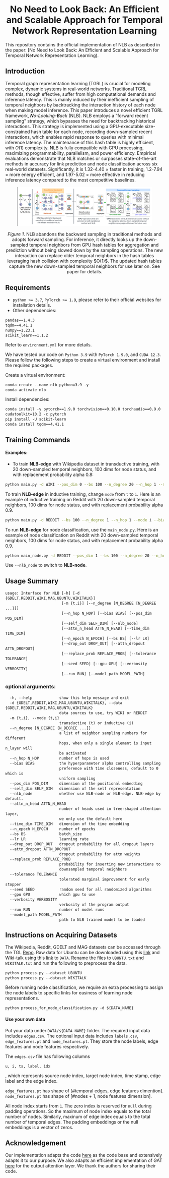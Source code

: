 <h1 align="center">No Need to Look Back: An Efficient and Scalable Approach for Temporal
Network Representation Learning</h1>
<p align="center">
<!--     <a href="https://arxiv.org/abs/2209.01084"><img src="https://img.shields.io/badge/-Paper-grey?logo=gitbook&logoColor=white" alt="Paper"></a> -->
<!--     <a href="https://github.com/Graph-COM/Neighborhood-Aware-Temporal-Network"><img src="https://img.shields.io/badge/-Github-grey?logo=github" alt="Github"></a> -->
    <!---<a href="https://proceedings.mlr.press/v162/miao22a.html"> <img alt="License" src="https://img.shields.io/static/v1?label=Pub&message=ICML%2722&color=blue"> </a>---!>
</p>

This repository contains the official implementation of NLB as described in the paper: [No Need to Look Back: An Efficient and Scalable Approach for Temporal
Network Representation Learning).

## Introduction
Temporal graph representation learning (TGRL) is crucial for modeling complex, dynamic systems in real-world networks. Traditional TGRL methods, though effective, suffer from high computational demands and inference latency. This is mainly induced by their inefficient sampling of temporal neighbors by backtracking the interaction history of each node when making model inference. This paper introduces a novel efficient TGRL framework, ***N**o-**L**ooking-**B**ack* (NLB). 
NLB employs a "forward recent sampling" strategy, which bypasses the need for backtracking historical interactions. This strategy is implemented using a GPU-executable size-constrained hash table for each node, recording down-sampled recent interactions, which enables rapid response to queries with minimal inference latency. The maintenance of this hash table is highly efficient, with $O(1)$ complexity. NLB is fully compatible with GPU processing, maximizing programmability, parallelism, and power efficiency. Empirical evaluations demonstrate that NLB matches or surpasses state-of-the-art methods in accuracy for link prediction and node classification across six real-world datasets. Significantly, it is 1.32-4.40 $\times$ faster in training, 1.2-7.94 $\times$ more energy efficient, and 1.97-5.02 $\times$ more effective in reducing inference latency compared to the most competitive baselines.

<p align="center"><img src="./NLB_ALG.png" width=85% height=85%></p>
<p align="center"><em>Figure 1.</em> NLB abandons the backward sampling in traditional methods and adopts forward sampling. For inference, it directly
looks up the down-sampled temporal neighbors from GPU hash tables for aggregation and prediction without being slowed down by
the sampling operations. The new interaction can replace older temporal neighbors in the hash tables leveraging hash collision with
complexity $O(1)$. The updated hash tables capture the new down-sampled temporal neighbors for use later on. See paper for details.</p>

## Requirements
* `python >= 3.7`, `PyTorch >= 1.9`, please refer to their official websites for installation details.
* Other dependencies:
```{bash}
pandas==1.4.3
tqdm==4.41.1
numpy==1.23.1
scikit_learn==1.1.2
```
Refer to `environment.yml` for more details.

We have tested our code on `Python 3.9` with `PyTorch 1.9.0`, and `CUDA 12.3`. Please follow the following steps to create a virtual environment and install the required packages.

Create a virtual environment:
```
conda create --name nlb python=3.9 -y
conda activate nlb
```

Install dependencies:
```
conda install -y pytorch==1.9.0 torchvision==0.10.0 torchaudio==0.9.0 cudatoolkit=10.2 -c pytorch
pip install -U scikit-learn
conda install tqdm==4.41.1
```


## Training Commands

#### Examples:

* To train **NLB-edge** with Wikipedia dataset in transductive training, with 20 down-sampled temporal neighbors, 100 dims for node status, and with replacement probability alpha 0.8:
```bash
python main.py -d WIKI --pos_dim 0 --bs 100 --n_degree 20 --n_hop 1 --mode t --bias 1e-5 --verbosity 1 --drop_out 0.2 --attn_dropout 0.2 --attn_n_head 2 --self_dim 100 --replace_prob 0.8 --lr 0.0001 --time_dim 100 --n_epoch 30 --gpu 0 --seed 21 --run 5
```
To train **NLB-edge** in inductive training, change `mode` from `t` to `i`. Here is an example of inductive training on Reddit with 20 down-sampled temporal neighbors, 100 dims for node status, and with replacement probability alpha 0.9.
```bash
python main.py -d REDDIT --bs 100 --n_degree 1 --n_hop 1 --mode i --bias 1e-5 --verbosity 1 --drop_out 0.2 --attn_dropout 0.2 --attn_n_head 2 --self_dim 100 --replace_prob 0.9 --lr 0.0001 --time_dim 100 --n_epoch 30 --gpu 0 --seed 21 --run 5
```

To run **NLB-edge** for node classification, use the `main_node.py`. Here is an example of node classification on Reddit with 20 down-sampled temporal neighbors, 100 dims for node status, and with replacement probability alpha 0.9.
```bash
python main_node.py -d REDDIT --pos_dim 1 --bs 100 --n_degree 20 --n_hop 1 --mode t --bias 1e-5 --verbosity 1 --drop_out 0.2 --attn_dropout 0.2 --attn_n_head 2 --self_dim 100 --replace_prob 0.9 --lr 0.0001 --time_dim 100 --run 1 --n_epoch 30 --gpu 0 --seed 21 --run 5 --model_path ${your_best_model_path}
```
Use `--nlb_node` to switch to **NLB-node**.

## Usage Summary
```
usage: Interface for NLB [-h] [-d {GDELT,REDDIT,WIKI,MAG,UBUNTU,WIKITALK}]                                                                                                          
                         [-m {t,i}] [--n_degree [N_DEGREE [N_DEGREE ...]]]                                                                                                           
                         [--n_hop N_HOP] [--bias BIAS] [--pos_dim POS_DIM]                                                                                                           
                         [--self_dim SELF_DIM] [--nlb_node]                                                                                                                          
                         [--attn_n_head ATTN_N_HEAD] [--time_dim TIME_DIM]                                                                                                           
                         [--n_epoch N_EPOCH] [--bs BS] [--lr LR]                                                                                                                     
                         [--drop_out DROP_OUT] [--attn_dropout ATTN_DROPOUT]                                                                                                         
                         [--replace_prob REPLACE_PROB] [--tolerance TOLERANCE]                                                                                                       
                         [--seed SEED] [--gpu GPU] [--verbosity VERBOSITY]                                                                                                           
                         [--run RUN] [--model_path MODEL_PATH] 
```

### optional arguments:
```
  -h, --help            show this help message and exit
  -d {GDELT,REDDIT,WIKI,MAG,UBUNTU,WIKITALK}, --data {GDELT,REDDIT,WIKI,MAG,UBUNTU,WIKITALK}                                                                                        
                        data sources to use, try WIKI or REDDIT
  -m {t,i}, --mode {t,i}
                        transductive (t) or inductive (i)
  --n_degree [N_DEGREE [N_DEGREE ...]]
                        a list of neighbor sampling numbers for different
                        hops, when only a single element is input n_layer will
                        be activated
  --n_hop N_HOP         number of hops is used
  --bias BIAS           the hyperparameter alpha controlling sampling
                        preference with time closeness, default to 0 which is
                        uniform sampling
  --pos_dim POS_DIM     dimension of the positional embedding
  --self_dim SELF_DIM   dimension of the self representation
  --nlb_node            whether use NLB-node or NLB-edge. NLB-edge by default.
  --attn_n_head ATTN_N_HEAD
                        number of heads used in tree-shaped attention layer,
                        we only use the default here
  --time_dim TIME_DIM   dimension of the time embedding
  --n_epoch N_EPOCH     number of epochs
  --bs BS               batch_size
  --lr LR               learning rate
  --drop_out DROP_OUT   dropout probability for all dropout layers
  --attn_dropout ATTN_DROPOUT
                        dropout probability for attn weights
  --replace_prob REPLACE_PROB
                        probability for inserting new interactions to
                        downsampled temporal neighbors
  --tolerance TOLERANCE
                        tolerated marginal improvement for early stopper
  --seed SEED           random seed for all randomized algorithms
  --gpu GPU             which gpu to use
  --verbosity VERBOSITY
                        verbosity of the program output
  --run RUN             number of model runs
  --model_path MODEL_PATH
                        path to NLB trained model to be loaded
```

## Instructions on Acquiring Datasets

The Wikipedia, Reddit, GDELT and MAG datasets can be accessed through the TGL [Repo](https://github.com/amazon-science/tgl/blob/main/down.sh).
Raw data for Ubuntu can be downloaded using this [link](https://snap.stanford.edu/data/sx-askubuntu.txt.gz) and Wiki-talk using this [link](https://snap.stanford.edu/data/wiki-talk-temporal.txt.gz) to `DATA`. Rename the files to `UBUNTU.txt` and `WIKITALK.txt` and run the following to preprocess the data.
```{bash}
python process.py --dataset UBUNTU
python process.py --dataset WIKITALK
```
Before running node classification, we require an extra processing to assign the node labels to specific links for easiness of learning node representations.

```{bash}
python process_for_node_classification.py -d ${DATA_NAME}
```


#### Use your own data
Put your data under `DATA/${DATA_NAME}` folder. The required input data includes `edges.csv`. The optional input data includes `labels.csv`, `edge_features.pt` and `node_features.pt`. They store the node labels, edge features and node features respectively.

The `edges.csv` file has following columns
```
u, i, ts, label, idx
```
, which represents source node index, target node index, time stamp, edge label and the edge index.

`edge_features.pt` has shape of [#temporal edges, edge features dimention]. `node_features.pt` has shape of [#nodes + 1, node features dimension].


All node index starts from `1`. The zero index is reserved for `null` during padding operations. So the maximum of node index equals to the total number of nodes. Similarly, maxinum of edge index equals to the total number of temporal edges. The padding embeddings or the null embeddings is a vector of zeros.

## Acknowledgement
Our implementation adapts the code [here](https://github.com/snap-stanford/CAW) as the code base and extensively adapts it to our purpose. We also adapts an efficient implementation of GAT [here](https://github.com/gordicaleksa/pytorch-GAT)  for the output attention layer. We thank the authors for sharing their code.
```
